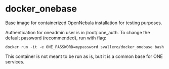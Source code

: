 # docker_onebase
Base image for containerized OpenNebula installation for testing purposes. 

Authentication for oneadmin user is in /root/.one_auth.
To change the default password (recommended), run with flag:

    docker run -it -e ONE_PASSWORD=mypassword svallero/docker_onebase bash

This container is not meant to be run as is, but it is a common base for ONE services.
